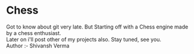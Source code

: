 # Chess
Got to know about git very late. But Starting off with a Chess engine made by a chess enthusiast.<br>
Later on i'll post other of my projects also. Stay tuned, see you.<br>
Author :- Shivansh Verma